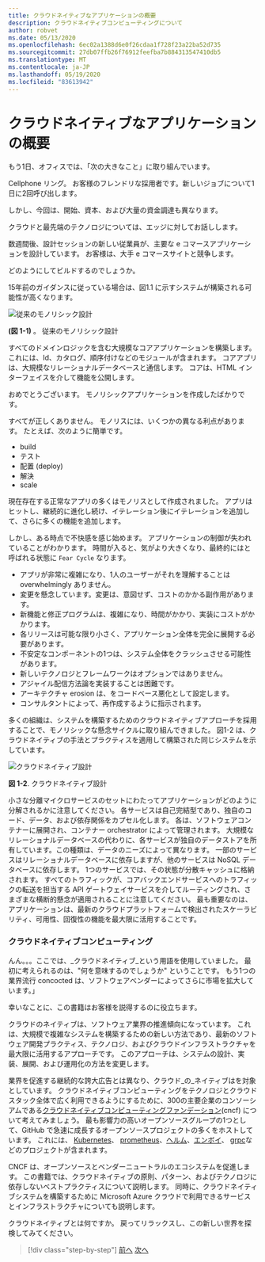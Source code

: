 ```yaml
---
title: クラウドネイティブなアプリケーションの概要
description: クラウドネイティブコンピューティングについて
author: robvet
ms.date: 05/13/2020
ms.openlocfilehash: 6ec02a1388d6e0f26cdaa1f728f23a22ba52d735
ms.sourcegitcommit: 27db07ffb26f76912feefba7b884313547410db5
ms.translationtype: MT
ms.contentlocale: ja-JP
ms.lasthandoff: 05/19/2020
ms.locfileid: "83613942"
---
```

# <a name="introduction-to-cloud-native-applications"></a>クラウドネイティブなアプリケーションの概要

もう1日、オフィスでは、「次の大きなこと」に取り組んでいます。

Cellphone リング。 お客様のフレンドリな採用者です。新しいジョブについて1日に2回呼び出します。

しかし、今回は、開始、資本、および大量の資金調達も異なります。

クラウドと最先端のテクノロジについては、エッジに対してお話しします。

数週間後、設計セッションの新しい従業員が、主要な e コマースアプリケーションを設計しています。 お客様は、大手 e コマースサイトと競争します。

どのようにしてビルドするのでしょうか。

15年前のガイダンスに従っている場合は、図1.1 に示すシステムが構築される可能性が高くなります。

![従来のモノリシック設計](./media/monolithic-design.png)

**(図 1-1)** 。 従来のモノリシック設計

すべてのドメインロジックを含む大規模なコアアプリケーションを構築します。 これには、Id、カタログ、順序付けなどのモジュールが含まれます。 コアアプリは、大規模なリレーショナルデータベースと通信します。 コアは、HTML インターフェイスを介して機能を公開します。

おめでとうございます。  モノリシックアプリケーションを作成したばかりです。

すべてが正しくありません。 モノリスには、いくつかの異なる利点があります。 たとえば、次のように簡単です。

- build
- テスト
- 配置 (deploy)
- 解決
- scale

現在存在する正常なアプリの多くはモノリスとして作成されました。 アプリはヒットし、継続的に進化し続け、イテレーション後にイテレーションを追加して、さらに多くの機能を追加します。

しかし、ある時点で不快感を感じ始めます。 アプリケーションの制御が失われていることがわかります。 時間が入ると、気がより大きくなり、最終的にはと呼ばれる状態に `Fear Cycle` なります。

- アプリが非常に複雑になり、1人のユーザーがそれを理解することは overwhelmingly ありません。
- 変更を懸念しています。変更は、意図せず、コストのかかる副作用があります。
- 新機能と修正プログラムは、複雑になり、時間がかかり、実装にコストがかかります。
- 各リリースは可能な限り小さく、アプリケーション全体を完全に展開する必要があります。
- 不安定なコンポーネントの1つは、システム全体をクラッシュさせる可能性があります。
- 新しいテクノロジとフレームワークはオプションではありません。
- アジャイル配信方法論を実装することは困難です。
- アーキテクチャ erosion は、をコードベース悪化として設定します。
- コンサルタントによって、再作成するように指示されます。

多くの組織は、システムを構築するためのクラウドネイティブアプローチを採用することで、モノリシックな懸念サイクルに取り組んできました。 図1-2 は、クラウドネイティブの手法とプラクティスを適用して構築された同じシステムを示しています。

![クラウドネイティブ設計](./media/cloud-native-design.png)

**図 1-2**. クラウドネイティブ設計

小さな分離マイクロサービスのセットにわたってアプリケーションがどのように分解されるかに注意してください。 各サービスは自己完結型であり、独自のコード、データ、および依存関係をカプセル化します。 各は、ソフトウェアコンテナーに展開され、コンテナー orchestrator によって管理されます。 大規模なリレーショナルデータベースの代わりに、各サービスが独自のデータストアを所有しています。この種類は、データのニーズによって異なります。 一部のサービスはリレーショナルデータベースに依存しますが、他のサービスは NoSQL データベースに依存します。 1つのサービスでは、その状態が分散キャッシュに格納されます。 すべてのトラフィックが、コアバックエンドサービスへのトラフィックの転送を担当する API ゲートウェイサービスを介してルーティングされ、さまざまな横断的懸念が適用されることに注意してください。 最も重要なのは、アプリケーションは、最新のクラウドプラットフォームで検出されたスケーラビリティ、可用性、回復性の機能を最大限に活用することです。

### <a name="cloud-native-computing"></a>クラウドネイティブコンピューティング

んん。。。ここでは、_クラウドネイティブ_という用語を使用していました。 最初に考えられるのは、"何を意味するのでしょうか" ということです。 もう1つの業界流行 concocted は、ソフトウェアベンダーによってさらに市場を拡大しています。」

幸いなことに、この書籍はお客様を説得するのに役立ちます。

クラウドのネイティブは、ソフトウェア業界の推進傾向になっています。 これは、大規模で複雑なシステムを構築するための新しい方法であり、最新のソフトウェア開発プラクティス、テクノロジ、およびクラウドインフラストラクチャを最大限に活用するアプローチです。 このアプローチは、システムの設計、実装、展開、および運用化の方法を変更します。

業界を促進する継続的な誇大広告とは異なり、クラウド_の_ネイティブはを対象としています。 クラウドネイティブコンピューティングをテクノロジとクラウドスタック全体で広く利用できるようにするために、300の主要企業のコンソーシアムである[クラウドネイティブコンピューティングファンデーション](https://www.cncf.io/)(cncf) について考えてみましょう。 最も影響力の高いオープンソースグループの1つとして、GitHub で急速に成長するオープンソースプロジェクトの多くをホストしています。 これには、 [Kubernetes](https://kubernetes.io/)、 [prometheus](https://prometheus.io/)、[ヘルム](https://helm.sh/)、[エンボイ](https://www.envoyproxy.io/)、 [grpc](https://grpc.io/)などのプロジェクトが含まれます。

CNCF は、オープンソースとベンダーニュートラルのエコシステムを促進します。 この書籍では、クラウドネイティブの原則、パターン、およびテクノロジに依存しないベストプラクティスについて説明します。 同時に、クラウドネイティブシステムを構築するために Microsoft Azure クラウドで利用できるサービスとインフラストラクチャについても説明します。

クラウドネイティブとは何ですか。 戻ってリラックスし、この新しい世界を探検してみてください。

>[!div class="step-by-step"]
>[前へ](index.md)
>[次へ](definition.md)
